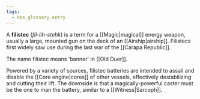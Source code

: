 ```yaml
---
tags:
  - has_glossary_entry
---
```


A **filistec** (*fil-lih-stehk*) is a term for a [[Magic|magical]] energy weapon, usually a large, mounted gun on the deck of an [[Airship|airship]]. Filistecs first widely saw use during the last war of the [[Carapa Republic]].

The name filistec means 'banner' in [[Old Duer]]. 

Powered by a variety of sources, filistec batteries are intended to assail and disable the [[Core engine|cores]] of other vessels, effectively destabilizing and cutting their lift. The downside is that a magically-powerful caster must be the one to man the battery, similar to a [[Witness|Sarcoph]].